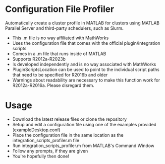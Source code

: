 # Configuration File Profiler
Automatically create a cluster profile in MATLAB for clusters using MATLAB Parallel Server and third-party schedulers, such as Slurm.
- This .m file is no way affiliated with MathWorks
- Uses the configuration file that comes with the official plugin/integration scripts
- Comes in a .m file that runs inside of MATLAB
- Supports R2012a-R2023b
- Is developed independently and is no way associated with MathWorks
- PluginScriptsLocation can be used to point to the individual script paths that need to be specified for R2016b and older
- Warnings about readability are necessary to make this function work for R2012a-R2016a. Please disregard them.

# Usage
- Download the latest release files or clone the repository
- Setup and edit a configuration file using one of the examples provided (exampleDesktop.conf)
- Place the configuration file in the same location as the integration_scripts_profiler.m file
- Run integration_scripts_profiler.m from MATLAB's Command Window
- Follow any prompts, if they are given
- You're hopefully then done!
